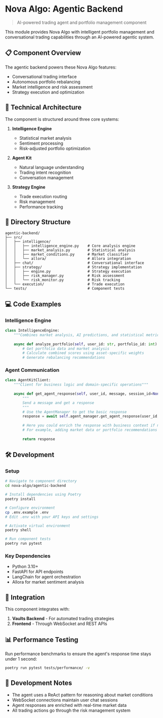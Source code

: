 
# Nova Algo: Agentic Backend

> AI-powered trading agent and portfolio management component

This module provides Nova Algo with intelligent portfolio management and conversational trading capabilities through an AI-powered agentic system.

## 📋 Component Overview

The agentic backend powers these Nova Algo features:
- Conversational trading interface
- Autonomous portfolio rebalancing
- Market intelligence and risk assessment
- Strategy execution and optimization

## 🧠 Technical Architecture

The component is structured around three core systems:

1. **Intelligence Engine**
   - Statistical market analysis
   - Sentiment processing
   - Risk-adjusted portfolio optimization

2. **Agent Kit**
   - Natural language understanding
   - Trading intent recognition
   - Conversation management

3. **Strategy Engine**
   - Trade execution routing
   - Risk management
   - Performance tracking

## 📁 Directory Structure

```plaintext
agentic-backend/
├── src/
│   ├── intelligence/
│   │   ├── intelligence_engine.py    # Core analysis engine
│   │   ├── market_analysis.py        # Statistical analysis
│   │   ├── market_conditions.py      # Market classifier
│   │   └── allora/                   # Allora integration
│   ├── chat/                         # Conversational interface
│   ├── strategy/                     # Strategy implementation
│   │   ├── engine.py                 # Strategy execution
│   │   ├── risk_manager.py           # Risk assessment
│   │   └── risk_monitor.py           # Risk tracking
│   └── execution/                    # Trade execution
└── tests/                            # Component tests
```

## 💻 Code Examples

### Intelligence Engine
```python
class IntelligenceEngine:
    """Combines market analysis, AI predictions, and statistical metrics"""
    
    async def analyze_portfolio(self, user_id: str, portfolio_id: int):
        # Get portfolio data and market analysis
        # Calculate combined scores using asset-specific weights
        # Generate rebalancing recommendations
```

### Agent Communication
```python
class AgentKitClient:
    """Client for business logic and domain-specific operations"""
    
    async def get_agent_response(self, user_id, message, session_id=None):
        """
        Send a message and get a response
        """
        # Use the AgentManager to get the basic response
        response = await self.agent_manager.get_agent_response(user_id, message, session_id)
        
        # Here you could enrich the response with business context if needed
        # For example, adding market data or portfolio recommendations
        
        return response
```

## 🛠️ Development

### Setup
```bash
# Navigate to component directory
cd nova-algo/agentic-backend

# Install dependencies using Poetry
poetry install

# Configure environment
cp .env.example .env
# Edit .env with your API keys and settings

# Activate virtual environment
poetry shell

# Run component tests
poetry run pytest
```

### Key Dependencies
- Python 3.10+
- FastAPI for API endpoints
- LangChain for agent orchestration
- Allora for market sentiment analysis

## 🔄 Integration

This component integrates with:

1. **Vaults Backend** - For automated trading strategies
2. **Frontend** - Through WebSocket and REST APIs

## 📊 Performance Testing

Run performance benchmarks to ensure the agent's response time stays under 1 second:

```bash
poetry run pytest tests/performance/ -v
```

## 📝 Development Notes

- The agent uses a ReAct pattern for reasoning about market conditions
- WebSocket connections maintain user chat sessions
- Agent responses are enriched with real-time market data
- All trading actions go through the risk management system
